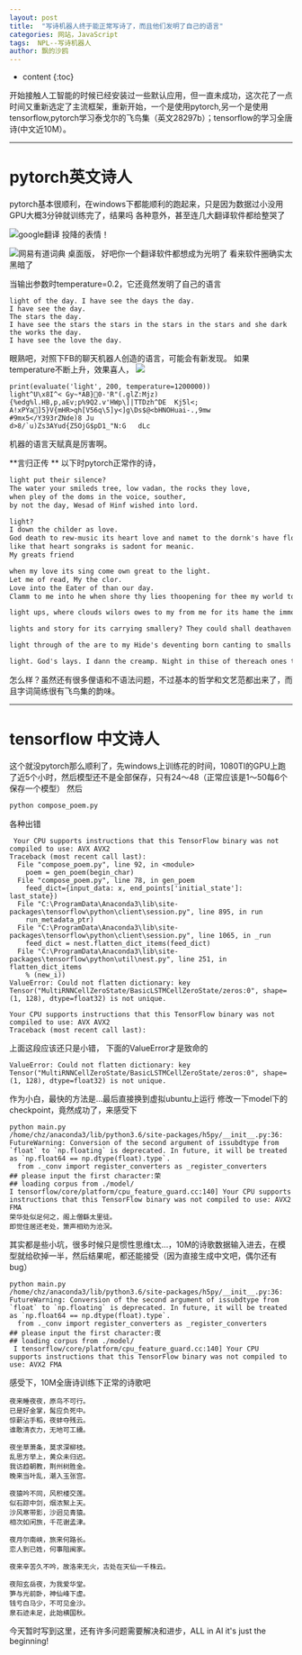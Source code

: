 ```yaml
---
layout: post
title:  "写诗机器人终于能正常写诗了，而且他们发明了自己的语言"
categories: 网站，JavaScript
tags:  NPL--写诗机器人
author: 飘的沙鸥
---
```


* content
{:toc}

开始接触人工智能的时候已经安装过一些默认应用，但一直未成功，这次花了一点时间又重新选定了主流框架，重新开始，一个是使用pytorch,另一个是使用tensorflow,pytorch学习泰戈尔的飞鸟集（英文28297b）；tensorflow的学习全唐诗(中文近10M）。

----------
# pytorch英文诗人
pytorch基本很顺利，在windows下都能顺利的跑起来，只是因为数据过小没用GPU大概3分钟就训练完了，结果吗 各种意外，甚至连几大翻译软件都给整哭了

![google翻译 投降的表情！](https://i.imgur.com/TGs1yNx.png)

![网易有道词典 桌面版， 好吧你一个翻译软件都想成为光明了](https://i.imgur.com/1RDkF1s.jpg) 看来软件圈确实太黑暗了

当输出参数时temperature=0.2，它还竟然发明了自己的语言

```
light of the day. I have see the days the day. 
I have see the day. 
The stars the day.
I have see the stars the stars in the stars in the stars and she dark the works the day. 
I have see the love the day. 
```
眼熟吧，对照下FB的聊天机器人创造的语言，可能会有新发现。
如果temperature不断上升，效果喜人，
![](https://i.imgur.com/i8sfVq6.jpg)
```
print(evaluate('light', 200, temperature=1200000))
light^U\x8I^< Gy~*AB}0-'R"(.glZ:Mjz){%edg%l.HB,p,aEv;p%9Q2.v'HWp\]|TTDzh^DE	Kj5l<;	A!xPYa]5}V{mHR>qh[V56q\5]y<]g\Ds$@<bHNOHuai-.,9mw
#9mx5</Y393rZNde)8 Ju
d>8/`u)Zs3AYud{Z5OjG$pD1_"N:G	dLc
```
机器的语言天赋真是厉害啊。

**言归正传
**
以下时pytorch正常作的诗，
```txt
light put their silence? 
The water your smileds tree, low vadan, the rocks they love, 
when pley of the doms in the voice, souther, 
by not the day, Wesad of Hinf wished into lord.
```

```txt
light?
I down the childer as love.
God death to rew-music its heart love and namet to the dornk's have flocks its meaning the realt is listening,
like that heart songraks is sadont for meanic.
My greats friend
```
```txt
when my love its sing come own great to the light. 
Let me of read, My the clor. 
Love into the Eater of than our day. 
Clamm to me into he when shore thy lies thoopening for thee my world torm, do it!
```
```txt
light ups, where clouds wilors owes to my from me for its hame the immort, not then bemer is powen in the night of its great its parks aflity parket, nall with this quifild in the dight the Impy will kiss
```
```txt
lights and story for its carrying smallery? They could shall deathaven. In the work of quies in shit regive of the evening truit? Thy like love trempletp. It adren and death and are. I have love it.
```
```txt
light through of the are to my Hide's deventing born canting to smalls its in the greath the world that passing thoughts light---I hear the songlis in the dark to her veile your stre the greath--thee stres
```
```txt
light. God's lays. I dann the creamp. Night in thise of thereach ones thy past. I silent and flower whis woman and its love at work and the flotter the sinour the light, like the bird childent
```
怎么样？虽然还有很多俚语和不语法问题，不过基本的哲学和文艺范都出来了，而且字词简练很有飞鸟集的韵味。



----------
# tensorflow 中文诗人
这个就没pytorch那么顺利了，先windows上训练花的时间，1080TI的GPU上跑了近5个小时，然后模型还不是全部保存，只有24～48（正常应该是1～50每6个保存一个模型）
然后
```txt
python compose_poem.py
```
各种出错
```
 Your CPU supports instructions that this TensorFlow binary was not compiled to use: AVX AVX2
Traceback (most recent call last):
  File "compose_poem.py", line 92, in <module>
    poem = gen_poem(begin_char)
  File "compose_poem.py", line 78, in gen_poem
    feed_dict={input_data: x, end_points['initial_state']: last_state})
  File "C:\ProgramData\Anaconda3\lib\site-packages\tensorflow\python\client\session.py", line 895, in run
    run_metadata_ptr)
  File "C:\ProgramData\Anaconda3\lib\site-packages\tensorflow\python\client\session.py", line 1065, in _run
    feed_dict = nest.flatten_dict_items(feed_dict)
  File "C:\ProgramData\Anaconda3\lib\site-packages\tensorflow\python\util\nest.py", line 251, in flatten_dict_items
    % (new_i))
ValueError: Could not flatten dictionary: key Tensor("MultiRNNCellZeroState/BasicLSTMCellZeroState/zeros:0", shape=(1, 128), dtype=float32) is not unique.

```
```
Your CPU supports instructions that this TensorFlow binary was not compiled to use: AVX AVX2
Traceback (most recent call last):
```
上面这段应该还只是小错，
下面的ValueError才是致命的
```
ValueError: Could not flatten dictionary: key Tensor("MultiRNNCellZeroState/BasicLSTMCellZeroState/zeros:0", shape=(1, 128), dtype=float32) is not unique.

```
作为小白，最快的方法是...最后直接换到虚拟ubuntu上运行
修改一下model下的checkpoint，竟然成功了，来感受下
```
python main.py
/home/chz/anaconda3/lib/python3.6/site-packages/h5py/__init__.py:36: FutureWarning: Conversion of the second argument of issubdtype from `float` to `np.floating` is deprecated. In future, it will be treated as `np.float64 == np.dtype(float).type`.
  from ._conv import register_converters as _register_converters
## please input the first character:荣
## loading corpus from ./model/
I tensorflow/core/platform/cpu_feature_guard.cc:140] Your CPU supports instructions that this TensorFlow binary was not compiled to use: AVX2 FMA
荣华处似足何之，阁上僧繇太里徒。
即觉住居还老处，箫声相劝为沧溟。
```
其实都是些小坑，很多时候只是惯性思维t太...，10M的诗歌数据输入进去，在模型就给砍掉一半，然后结果呢，都还能接受（因为直接生成中文吧，偶尔还有bug）
```
python main.py
/home/chz/anaconda3/lib/python3.6/site-packages/h5py/__init__.py:36: FutureWarning: Conversion of the second argument of issubdtype from `float` to `np.floating` is deprecated. In future, it will be treated as `np.float64 == np.dtype(float).type`.
  from ._conv import register_converters as _register_converters
## please input the first character:夜
## loading corpus from ./model/
 I tensorflow/core/platform/cpu_feature_guard.cc:140] Your CPU supports instructions that this TensorFlow binary was not compiled to use: AVX2 FMA
```
感受下，10M全唐诗训练下正常的诗歌吧
```
夜来睡夜夜，原鸟不可行。
已是好金掌，髯应负死中。
惊薪沾手稻，夜蚌夺残云。
谁敢清衣力，无地可工纁。
```
```
夜坐草萧条，莫求深柳枝。
乱思方举上，黄众未归迟。
我访趋朝教，荆州树胜金。
晚来当叶乱，潮入玉张宫。
```
```
夜猿吟不同，风积楼交莲。
似石踪中剑，烟浓絮上天。
沙风寒带影，沙迥见青猿。
相次如闲旅，千花谢孟津。
```
```
夜月尔南峡，旅来何路长。
恋人到已姓，何事阻闽家。
```
```
夜来辛苦久不吟，故洛来无火，古处在天仙一千株云。
```
```
夜阳玄岳夜，为我爱华堂。
笋与光前卧，神仙峰下虚。
钱亏白马少，不可见金沙。
泉石迹未足，此始横国秋。
```
今天暂时写到这里，还有许多问题需要解决和进步，ALL in AI it's just the beginning!
